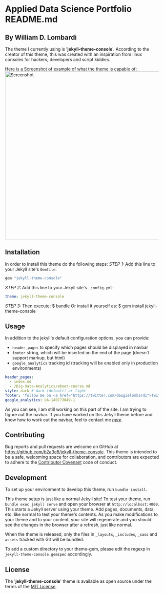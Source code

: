 # Applied Data Science Portfolio README.md
## By William D. Lombardi

The theme I currently using is '__jekyll-theme-console__'. According to the creator of this theme, this was created with an inspiration from linux consoles for hackers, developers and script kiddies.

Here is a Screenshot of example of what the theme is capable of:
<img src="https://raw.githubusercontent.com/b2a3e8/jekyll-theme-console/master/screenrec-dark.gif" width="550" title="Screenshot">

## Installation
In order to install this theme do the following steps:
_STEP 1:_ Add this line to your Jekyll site's `Gemfile`:
```ruby
gem "jekyll-theme-console"
```
_STEP 2:_ Add this line to your Jekyll site's `_config.yml`:
```yaml
theme: jekyll-theme-console
```
_STEP 3:_ Then execute:
    $ bundle
Or install it yourself as:
    $ gem install jekyll-theme-console

## Usage
In addition to the jekyll's default configuration options, you can provide:
- `header_pages` to specify which pages should be displayed in navbar
- `footer` string, which will be inserted on the end of the page (doesn't support markup, but html)
- `google_analytics` tracking id (tracking will be enabled only in production environments)

```yaml
header_pages:
  - index.md
  - /Big-Data-Analytics/about-course.md
style: dark # dark (default) or light
footer: 'follow me on <a href="https://twitter.com/dougielombardi">twitter</a>'
google_analytics: UA-140773849-1
```
As you can see, I am still working on this part of the site. I am trying to figure out the navbar. If you have worked on this Jekyll theme before and know how to work out the navbar, feel to contact me [_here_](https://www.williamdlombardi.com/contact-wdl).

## Contributing
Bug reports and pull requests are welcome on GitHub at https://github.com/b2a3e8/jekyll-theme-console. This theme is intended to be a safe, welcoming space for collaboration, and contributors are expected to adhere to the [Contributor Covenant](http://contributor-covenant.org) code of conduct.

## Development
To set up your environment to develop this theme, run `bundle install`.

This theme setup is just like a normal Jekyll site! To test your theme, run `bundle exec jekyll serve` and open your browser at `http://localhost:4000`. This starts a Jekyll server using your theme. Add pages, documents, data, etc. like normal to test your theme's contents. As you make modifications to your theme and to your content, your site will regenerate and you should see the changes in the browser after a refresh, just like normal.

When the theme is released, only the files in `_layouts`, `_includes`, `_sass` and `assets` tracked with Git will be bundled.

To add a custom directory to your theme-gem, please edit the regexp in `jekyll-theme-console.gemspec` accordingly.

## License
The '__jekyll-theme-console__' theme is available as open source under the terms of the [MIT License](https://opensource.org/licenses/MIT).
